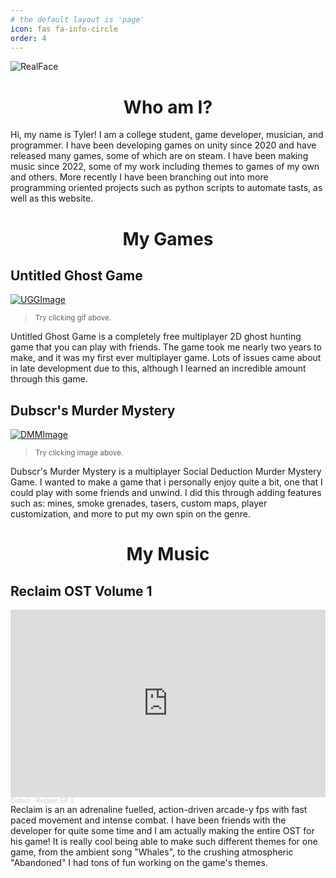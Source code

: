 ```yaml
---
# the default layout is 'page'
icon: fas fa-info-circle
order: 4
---
```

![RealFace](https://media.licdn.com/dms/image/D4E03AQG4jTBBhczmKw/profile-displayphoto-shrink_200_200/0/1713227607777?e=1727308800&v=beta&t=dRZu8cckbfnwkb29RnO_AfoVdSbBYBnxQiPBdRK_Qak)

<div align="center"><h1>Who am I?</h1></div>

Hi, my name is Tyler! I am a college student, game developer, musician, and programmer. I have been developing games on unity since 2020 and have released many games, some of which are on steam. I have been making music since 2022, some of my work including themes to games of my own and others. More recently I have been branching out into more programming oriented projects such as python scripts to automate tasts, as well as this website.

<div align="center"><h1>My Games</h1></div>

## Untitled Ghost Game
[![UGGImage](https://store.steampowered.com/gfxproxy/betagfx/apps/2356460/extras/items.gif?t=1694552974)](https://store.steampowered.com/app/2356460/Untitled_Ghost_Game/)
> <sup>Try clicking gif above.</sup>
<div>Untitled Ghost Game is a completely free multiplayer 2D ghost hunting game that you can play with friends. The game took me nearly two years to make, and it was my first ever multiplayer game. Lots of issues came about in late development due to this, although I learned an incredible amount through this game.</div>

## Dubscr's Murder Mystery
[![DMMImage](https://store.steampowered.com/gfxproxy/betagfx/apps/2969250/header.jpg?t=1721416195)](https://store.steampowered.com/app/2969250/Dubscrs_Murder_Mystery/)
> <sup>Try clicking image above.</sup>
<div>Dubscr's Murder Mystery is a multiplayer Social Deduction Murder Mystery Game. I wanted to make a game that i personally enjoy quite a bit, one that I could play with some friends and unwind. I did this through adding features such as: mines, smoke grenades, tasers, custom maps, player customization, and more to put my own spin on the genre.</div>

<div align="center"><h1>My Music</h1></div>

## Reclaim OST Volume 1
<iframe width="100%" height="300" scrolling="no" frameborder="no" allow="autoplay" src="https://w.soundcloud.com/player/?url=https%3A//api.soundcloud.com/playlists/1631944801&color=%23ff0000&auto_play=false&hide_related=false&show_comments=true&show_user=true&show_reposts=false&show_teaser=true&visual=true"></iframe><div style="font-size: 10px; color: #cccccc;line-break: anywhere;word-break: normal;overflow: hidden;white-space: nowrap;text-overflow: ellipsis; font-family: Interstate,Lucida Grande,Lucida Sans Unicode,Lucida Sans,Garuda,Verdana,Tahoma,sans-serif;font-weight: 100;"><a href="https://soundcloud.com/user-759674568" title="Dubscr" target="_blank" style="color: #cccccc; text-decoration: none;">Dubscr</a> · <a href="https://soundcloud.com/user-759674568/sets/reclaim-ep-1" title="Reclaim EP 1" target="_blank" style="color: #cccccc; text-decoration: none;">Reclaim EP 1</a></div>

<div>Reclaim is an an adrenaline fuelled, action-driven arcade-y fps with fast paced movement and intense combat. I have been friends with the developer for quite some time and I am actually making the entire OST for his game! It is really cool being able to make such different themes for one game, from the ambient song "Whales", to the crushing atmospheric "Abandoned" I had tons of fun working on the game's themes.</div>
